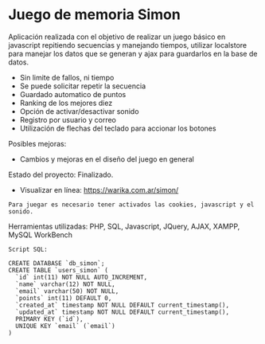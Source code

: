# Juego de memoria Simon
Aplicación realizada con el objetivo de realizar un juego básico en javascript repitiendo secuencias y manejando tiempos, utilizar localstore para manejar los datos que se generan y ajax para guardarlos en la base de datos.

* Sin limite de fallos, ni tiempo
* Se puede solicitar repetir la secuencia
* Guardado automatico de puntos
* Ranking de los mejores diez
* Opción de activar/desactivar sonido
* Registro por usuario y correo
* Utilización de flechas del teclado para accionar los botones

Posibles mejoras:
* Cambios y mejoras en el diseño del juego en general

Estado del proyecto: Finalizado.

* Visualizar en línea: https://warika.com.ar/simon/

```
Para juegar es necesario tener activados las cookies, javascript y el sonido.
```

Herramientas utilizadas: PHP, SQL, Javascript, JQuery, AJAX, XAMPP, MySQL WorkBench

```
Script SQL:

CREATE DATABASE `db_simon`;
CREATE TABLE `users_simon` (
  `id` int(11) NOT NULL AUTO_INCREMENT,
  `name` varchar(12) NOT NULL,
  `email` varchar(50) NOT NULL,
  `points` int(11) DEFAULT 0,
  `created_at` timestamp NOT NULL DEFAULT current_timestamp(),
  `updated_at` timestamp NOT NULL DEFAULT current_timestamp(),
  PRIMARY KEY (`id`),
  UNIQUE KEY `email` (`email`)
)
```


